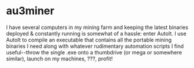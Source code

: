 # au3miner

I have several computers in my mining farm and keeping the latest binaries deployed & constantly running is somewhat of a hassle: enter AutoIt.  I use AutoIt to compile an executable that contains all the portable mining binaries I need along with whatever rudimentary automation scripts I find useful--throw the single .exe onto a thumbdrive (or mega or somewhere similar), launch on my machines, ???, profit!
